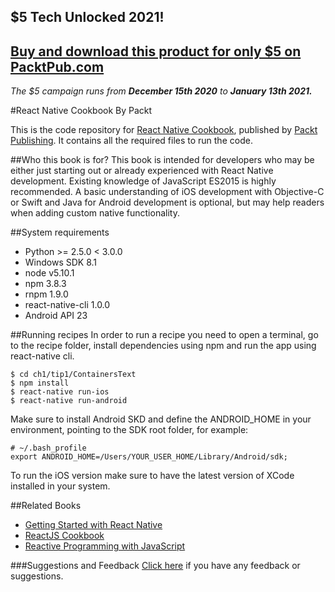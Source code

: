 ## $5 Tech Unlocked 2021!
[Buy and download this product for only $5 on PacktPub.com](https://www.packtpub.com/)
-----
*The $5 campaign         runs from __December 15th 2020__ to __January 13th 2021.__*

#React Native Cookbook
By Packt

This is the code repository for [React Native Cookbook](https://www.packtpub.com/application-development/react-native-cookbook?utm_source=github&utm_medium=repository&utm_campaign=9781786462558), published by [Packt Publishing](https://www.packtpub.com/). It contains all the required files to run the code.

##Who this book is for?
This book is intended for developers who may be either just starting out or already experienced with React Native development. Existing knowledge of JavaScript ES2015 is highly recommended. A basic understanding of iOS development with Objective-C or Swift and Java for Android development is optional, but may help readers when adding custom native functionality.

##System requirements
- Python >= 2.5.0 < 3.0.0
- Windows SDK 8.1
- node v5.10.1
- npm 3.8.3
- rnpm 1.9.0
- react-native-cli 1.0.0
- Android API 23

##Running recipes
In order to run a recipe you need to open a terminal, go to the recipe folder, install dependencies using npm and run the app using react-native cli.

    $ cd ch1/tip1/ContainersText
    $ npm install
    $ react-native run-ios
    $ react-native run-android

Make sure to install Android SKD and define the ANDROID_HOME in your environment, pointing to the SDK root folder, for example:

    # ~/.bash_profile
    export ANDROID_HOME=/Users/YOUR_USER_HOME/Library/Android/sdk;

To run the iOS version make sure to have the latest version of XCode installed in your system.

##Related Books

* [Getting Started with React Native](https://www.packtpub.com/application-development/getting-started-react-native?utm_source=github&utm_medium=repository&utm_campaign=9781785885181)
* [ReactJS Cookbook](https://www.packtpub.com/web-development/reactjs-cookbook?utm_source=github&utm_medium=repository&utm_campaign=9781783980727)
* [Reactive Programming with JavaScript](https://www.packtpub.com/application-development/reactive-programming-javascript?utm_source=github&utm_medium=repository&utm_campaign=9781783558551)

###Suggestions and Feedback
[Click here](https://docs.google.com/forms/d/e/1FAIpQLSe5qwunkGf6PUvzPirPDtuy1Du5Rlzew23UBp2S-P3wB-GcwQ/viewform) if you have any feedback or suggestions.

